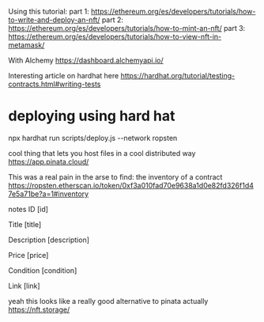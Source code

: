 Using this tutorial:
part 1: https://ethereum.org/es/developers/tutorials/how-to-write-and-deploy-an-nft/
part 2: https://ethereum.org/es/developers/tutorials/how-to-mint-an-nft/
part 3: https://ethereum.org/es/developers/tutorials/how-to-view-nft-in-metamask/


With Alchemy https://dashboard.alchemyapi.io/

Interesting article on hardhat here https://hardhat.org/tutorial/testing-contracts.html#writing-tests

# deploying using hard hat

npx hardhat run scripts/deploy.js --network ropsten


cool thing that lets you host files in a cool distributed way
https://app.pinata.cloud/



This was a real pain in the arse to find: the inventory of a contract https://ropsten.etherscan.io/token/0xf3a010fad70e9638a1d0e82fd326f1d47e5a71be?a=1#inventory



notes 
ID
[id]

Title
[title]

Description
[description]

Price
[price]

Condition
[condition]

Link
[link]



yeah this looks like a really good alternative to pinata actually https://nft.storage/